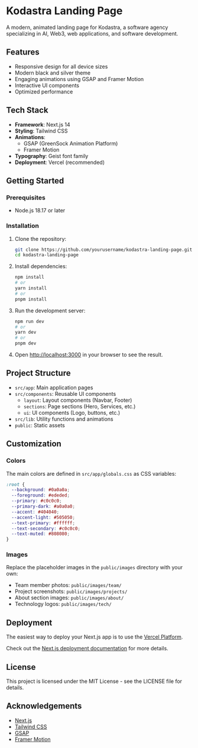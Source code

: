 # Kodastra Landing Page

A modern, animated landing page for Kodastra, a software agency specializing in AI, Web3, web applications, and software development.

## Features

- Responsive design for all device sizes
- Modern black and silver theme
- Engaging animations using GSAP and Framer Motion
- Interactive UI components
- Optimized performance

## Tech Stack

- **Framework**: Next.js 14
- **Styling**: Tailwind CSS
- **Animations**: 
  - GSAP (GreenSock Animation Platform)
  - Framer Motion
- **Typography**: Geist font family
- **Deployment**: Vercel (recommended)

## Getting Started

### Prerequisites

- Node.js 18.17 or later

### Installation

1. Clone the repository:
   ```bash
   git clone https://github.com/yourusername/kodastra-landing-page.git
   cd kodastra-landing-page
   ```

2. Install dependencies:
   ```bash
   npm install
   # or
   yarn install
   # or
   pnpm install
   ```

3. Run the development server:
   ```bash
   npm run dev
   # or
   yarn dev
   # or
   pnpm dev
   ```

4. Open [http://localhost:3000](http://localhost:3000) in your browser to see the result.

## Project Structure

- `src/app`: Main application pages
- `src/components`: Reusable UI components
  - `layout`: Layout components (Navbar, Footer)
  - `sections`: Page sections (Hero, Services, etc.)
  - `ui`: UI components (Logo, buttons, etc.)
- `src/lib`: Utility functions and animations
- `public`: Static assets

## Customization

### Colors

The main colors are defined in `src/app/globals.css` as CSS variables:

```css
:root {
  --background: #0a0a0a;
  --foreground: #ededed;
  --primary: #c0c0c0;
  --primary-dark: #a0a0a0;
  --accent: #404040;
  --accent-light: #505050;
  --text-primary: #ffffff;
  --text-secondary: #c0c0c0;
  --text-muted: #808080;
}
```

### Images

Replace the placeholder images in the `public/images` directory with your own:

- Team member photos: `public/images/team/`
- Project screenshots: `public/images/projects/`
- About section images: `public/images/about/`
- Technology logos: `public/images/tech/`

## Deployment

The easiest way to deploy your Next.js app is to use the [Vercel Platform](https://vercel.com/new).

Check out the [Next.js deployment documentation](https://nextjs.org/docs/deployment) for more details.

## License

This project is licensed under the MIT License - see the LICENSE file for details.

## Acknowledgements

- [Next.js](https://nextjs.org/)
- [Tailwind CSS](https://tailwindcss.com/)
- [GSAP](https://greensock.com/gsap/)
- [Framer Motion](https://www.framer.com/motion/)

